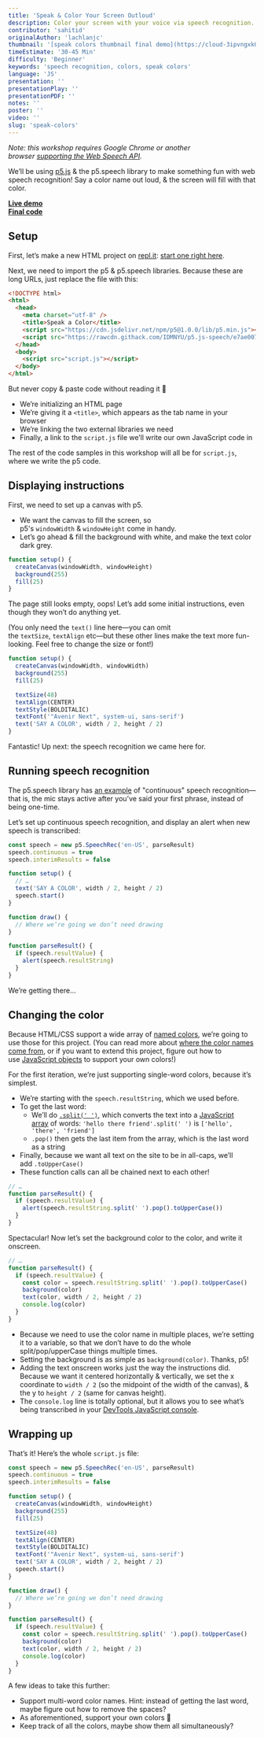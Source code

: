 ```yaml
---
title: 'Speak & Color Your Screen Outloud'
description: Color your screen with your voice via speech recognition.
contributor: 'sahitid'
originalAuthor: 'lachlanjc'
thumbnail: '[speak colors thumbnail final demo](https://cloud-3ipvngxk0-hack-club-bot.vercel.app/0screen_shot_2022-01-24_at_1.04.09_pm.png)'
timeEstimate: '30-45 Min'
difficulty: 'Beginner'
keywords: 'speech recognition, colors, speak colors'
language: 'JS'
presentation: ''
presentationPlay: ''
presentationPDF: ''
notes: ''
poster: ''
video: ''
slug: 'speak-colors'
---
```


_Note: this workshop requires Google Chrome or another browser [supporting the Web Speech API](https://caniuse.com/mdn-api_speechrecognition)._

We’ll be using [p5.js](https://p5js.org/) & the p5.speech library to make something fun with web speech recognition! Say a color name out loud, & the screen will fill with that color.

[**Live demo**](https://speak-colors.glitch.me/)  
[**Final code**](https://glitch.com/edit/#!/speak-colors)

## Setup

First, let’s make a new HTML project on [repl.it](https://repl.it/): [start one right here](https://repl.it/languages/html).

Next, we need to import the p5 & p5.speech libraries. Because these are long URLs, just replace the file with this:

```html
<!DOCTYPE html>
<html>
  <head>
    <meta charset="utf-8" />
    <title>Speak a Color</title>
    <script src="https://cdn.jsdelivr.net/npm/p5@1.0.0/lib/p5.min.js"></script>
    <script src="https://rawcdn.githack.com/IDMNYU/p5.js-speech/e7ae007d61f048fc2379971b0de7d5db8abb7eee/lib/p5.speech.js"></script>
  </head>
  <body>
    <script src="script.js"></script>
  </body>
</html>
```

But never copy & paste code without reading it 🙂

- We’re initializing an HTML page
- We’re giving it a `<title>`, which appears as the tab name in your browser
- We’re linking the two external libraries we need
- Finally, a link to the `script.js` file we’ll write our own JavaScript code in

The rest of the code samples in this workshop will all be for `script.js`, where we write the p5 code.

## Displaying instructions

First, we need to set up a canvas with p5.

- We want the canvas to fill the screen, so p5's `windowWidth` & `windowHeight` come in handy.
- Let’s go ahead & fill the background with white, and make the text color dark grey.

```js
function setup() {
  createCanvas(windowWidth, windowHeight)
  background(255)
  fill(25)
}
```

The page still looks empty, oops! Let’s add some initial instructions, even though they won’t do anything yet.

(You only need the `text()` line here—you can omit the `textSize`, `textAlign` etc—but these other lines make the text more fun-looking. Feel free to change the size or font!)

```js
function setup() {
  createCanvas(windowWidth, windowWidth)
  background(255)
  fill(25)

  textSize(48)
  textAlign(CENTER)
  textStyle(BOLDITALIC)
  textFont('"Avenir Next", system-ui, sans-serif')
  text('SAY A COLOR', width / 2, height / 2)
}
```

Fantastic! Up next: the speech recognition we came here for.

## Running speech recognition

The p5.speech library has [an example](https://github.com/IDMNYU/p5.js-speech/blob/master/examples/05continuousrecognition.html) of "continuous" speech recognition—that is, the mic stays active after you’ve said your first phrase, instead of being one-time.

Let’s set up continuous speech recognition, and display an alert when new speech is transcribed:

```js
const speech = new p5.SpeechRec('en-US', parseResult)
speech.continuous = true
speech.interimResults = false

function setup() {
  // …
  text('SAY A COLOR', width / 2, height / 2)
  speech.start()
}

function draw() {
  // Where we’re going we don’t need drawing
}

function parseResult() {
  if (speech.resultValue) {
    alert(speech.resultString)
  }
}
```

We’re getting there…

## Changing the color

Because HTML/CSS support a wide array of [named colors](https://html-color-codes.info/color-names/), we’re going to use those for this project. (You can read more about [where the color names come from](https://www.chenhuijing.com/blog/where-did-css-named-colours-come-from/), or if you want to extend this project, figure out how to use [JavaScript objects](https://developer.mozilla.org/en-US/docs/Web/JavaScript/Reference/Global_Objects/Object) to support your own colors!)

For the first iteration, we’re just supporting single-word colors, because it’s simplest.

- We’re starting with the `speech.resultString`, which we used before.
- To get the last word:
    - We’ll do [`.split(' ')`](https://developer.mozilla.org/en-US/docs/Web/JavaScript/Reference/Global_Objects/String/split), which converts the text into a [JavaScript array](https://developer.mozilla.org/en-US/docs/Web/JavaScript/Reference/Global_Objects/Array) of words: `'hello there friend'.split(' ')` is `['hello', 'there', 'friend']`
    - `.pop()` then gets the last item from the array, which is the last word as a string
- Finally, because we want all text on the site to be in all-caps, we’ll add `.toUpperCase()`
- These function calls can all be chained next to each other!

```js
// …
function parseResult() {
  if (speech.resultValue) {
    alert(speech.resultString.split(' ').pop().toUpperCase())
  }
}
```

Spectacular! Now let’s set the background color to the color, and write it onscreen.

```js
// …
function parseResult() {
  if (speech.resultValue) {
    const color = speech.resultString.split(' ').pop().toUpperCase()
    background(color)
    text(color, width / 2, height / 2)
    console.log(color)
  }
}
```

- Because we need to use the color name in multiple places, we’re setting it to a variable, so that we don’t have to do the whole split/pop/upperCase things multiple times.
- Setting the background is as simple as `background(color)`. Thanks, p5!
- Adding the text onscreen works just the way the instructions did. Because we want it centered horizontally & vertically, we set the x coordinate to `width / 2` (so the midpoint of the width of the canvas), & the y to `height / 2` (same for canvas height).
- The `console.log` line is totally optional, but it allows you to see what’s being transcribed in your [DevTools JavaScript console](https://developers.google.com/web/tools/chrome-devtools/console/log).

## Wrapping up

That’s it! Here’s the whole `script.js` file:

```js
const speech = new p5.SpeechRec('en-US', parseResult)
speech.continuous = true
speech.interimResults = false

function setup() {
  createCanvas(windowWidth, windowHeight)
  background(255)
  fill(25)

  textSize(48)
  textAlign(CENTER)
  textStyle(BOLDITALIC)
  textFont('"Avenir Next", system-ui, sans-serif')
  text('SAY A COLOR', width / 2, height / 2)
  speech.start()
}

function draw() {
  // Where we’re going we don’t need drawing
}

function parseResult() {
  if (speech.resultValue) {
    const color = speech.resultString.split(' ').pop().toUpperCase()
    background(color)
    text(color, width / 2, height / 2)
    console.log(color)
  }
}
```

A few ideas to take this further:

- Support multi-word color names. Hint: instead of getting the last word, maybe figure out how to remove the spaces?
- As aforementioned, support your own colors 👀
- Keep track of all the colors, maybe show them all simultaneously?
